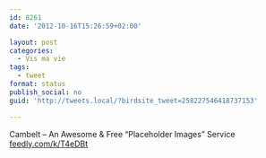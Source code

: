 ```yaml
---
id: 8261
date: '2012-10-16T15:26:59+02:00'

layout: post
categories:
  - Vis ma vie
tags:
  - tweet
format: status
publish_social: no
guid: 'http://tweets.local/?birdsite_tweet=258227546418737153'

---
```


Cambelt – An Awesome &amp; Free “Placeholder Images” Service [feedly.com/k/T4eDBt](http://feedly.com/k/T4eDBt)